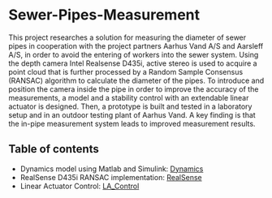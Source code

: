 # Sewer-Pipes-Measurement

This project researches a solution for measuring the diameter of sewer pipes in cooperation with the project partners Aarhus Vand A/S and Aarsleff A/S, in order to avoid the entering of workers into the sewer system. Using the depth camera Intel Realsense D435i, active stereo is used to acquire a point cloud that is further processed by a Random Sample Consensus (RANSAC) algorithm to calculate the diameter of the pipes. To introduce and position the camera inside the pipe in order to improve the accuracy of the measurements, a model and a stability control with an extendable linear actuator is designed. Then, a prototype is built and tested in a laboratory setup and in an outdoor testing plant of Aarhus Vand. A key finding is that the in-pipe measurement system leads to improved measurement results.

## Table of contents

- Dynamics model using Matlab and Simulink: [Dynamics](src/Dynamics/)
- RealSense D435i RANSAC implementation: [RealSense](src/RealSense/)
- Linear Actuator Control: [LA_Control](src/LA_Control/)
